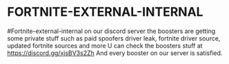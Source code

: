 # FORTNITE-EXTERNAL-INTERNAL
#Fortnite-external-internal on our discord server the boosters are getting some private stuff such as paid spoofers driver leak, fortnite driver source, updated fortnite sources and more U can check the boosters stuff at https://discord.gg/xjsBV3s2Zh And every booster on our server is satisfied.
